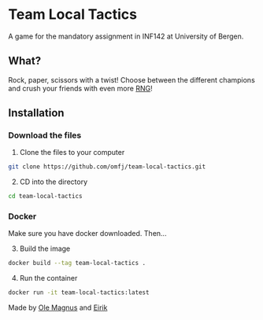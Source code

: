 # Team Local Tactics

A game for the mandatory assignment in INF142 at University of Bergen.

## What?

Rock, paper, scissors with a twist! Choose between the different champions and crush your friends with even more [RNG](https://www.freecodecamp.org/news/rng-meaning-what-does-rng-stand-for-in-gaming/)!

## Installation
### Download the files
1. Clone the files to your computer
```bash
git clone https://github.com/omfj/team-local-tactics.git
```

2. CD into the directory
```bash
cd team-local-tactics
```

### Docker
Make sure you have docker downloaded. Then...

3. Build the image
```bash
docker build --tag team-local-tactics .
```

4. Run the container
```bash
docker run -it team-local-tactics:latest
```

Made by [Ole Magnus](https://github.com/omfj) and [Eirik](https://github.com/eirikbe01)
